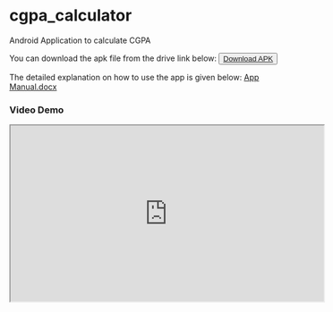 # cgpa_calculator

Android Application to calculate CGPA

You can download the apk file from the drive link below:
<button type="button" download="CGPA Calculator"><a href="https://drive.google.com/file/d/14fT_BNPrKY1Nq2IDnCo6fxKj7wJzPWj9/view?usp=sharing">
  <i class="fas fa-download"></i> Download APK
</a></button>

The detailed explanation on how to use the app is given below:
[App Manual.docx](https://github.com/ArulVirumbi/CGPA-Calculator/files/10453539/Report.docx)

### Video Demo
<iframe src="https://drive.google.com/file/d/14fT_BNPrKY1Nq2IDnCo6fxKj7wJzPWj9/view?usp=sharing" width="560" height="315"></iframe>

